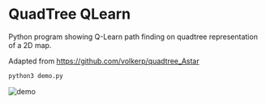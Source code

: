 QuadTree QLearn
===========

Python program showing Q-Learn path finding on quadtree representation of a 2D map.

Adapted from https://github.com/volkerp/quadtree_Astar

```bash
python3 demo.py
```

![demo](https://github.com/volkerp/quadtree_Astar/raw/master/screenshot.png "demo.py")

